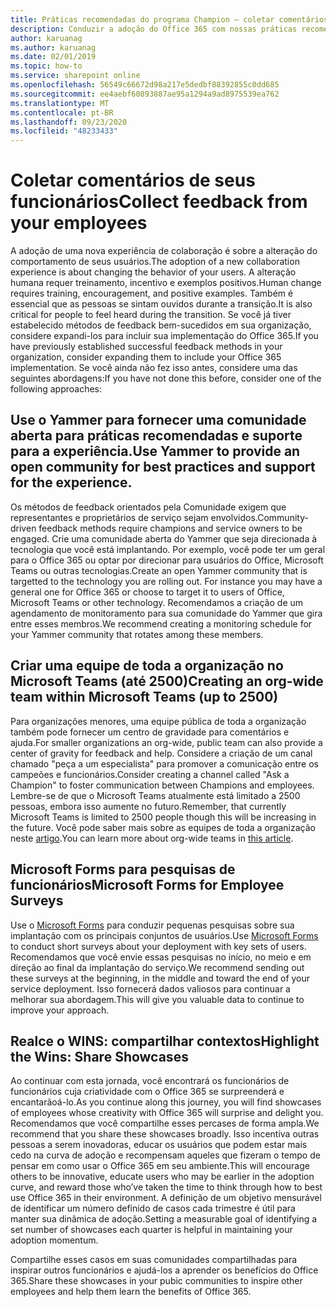 ```yaml
---
title: Práticas recomendadas do programa Champion – coletar comentários
description: Conduzir a adoção do Office 365 com nossas práticas recomendadas de programa de Champion
author: karuanag
ms.author: karuanag
ms.date: 02/01/2019
ms.topic: how-to
ms.service: sharepoint online
ms.openlocfilehash: 56549c66672d98a217e5dedbf88392855c0dd685
ms.sourcegitcommit: ee4aebf60893887ae95a1294a9ad8975539ea762
ms.translationtype: MT
ms.contentlocale: pt-BR
ms.lasthandoff: 09/23/2020
ms.locfileid: "48233433"
---
```

# <a name="collect-feedback-from-your-employees"></a><span data-ttu-id="a1fa6-103">Coletar comentários de seus funcionários</span><span class="sxs-lookup"><span data-stu-id="a1fa6-103">Collect feedback from your employees</span></span>

<span data-ttu-id="a1fa6-104">A adoção de uma nova experiência de colaboração é sobre a alteração do comportamento de seus usuários.</span><span class="sxs-lookup"><span data-stu-id="a1fa6-104">The adoption of a new collaboration experience is about changing the behavior of your users.</span></span> <span data-ttu-id="a1fa6-105">A alteração humana requer treinamento, incentivo e exemplos positivos.</span><span class="sxs-lookup"><span data-stu-id="a1fa6-105">Human change requires training, encouragement, and positive examples.</span></span> <span data-ttu-id="a1fa6-106">Também é essencial que as pessoas se sintam ouvidos durante a transição.</span><span class="sxs-lookup"><span data-stu-id="a1fa6-106">It is also critical for people to feel heard during the transition.</span></span> <span data-ttu-id="a1fa6-107">Se você já tiver estabelecido métodos de feedback bem-sucedidos em sua organização, considere expandi-los para incluir sua implementação do Office 365.</span><span class="sxs-lookup"><span data-stu-id="a1fa6-107">If you have previously established successful feedback methods in your organization, consider expanding them to include your Office 365 implementation.</span></span> <span data-ttu-id="a1fa6-108">Se você ainda não fez isso antes, considere uma das seguintes abordagens:</span><span class="sxs-lookup"><span data-stu-id="a1fa6-108">If you have not done this before, consider one of the following approaches:</span></span>

## <a name="use-yammer-to-provide-an-open-community-for-best-practices-and-support-for-the-experience"></a><span data-ttu-id="a1fa6-109">Use o Yammer para fornecer uma comunidade aberta para práticas recomendadas e suporte para a experiência.</span><span class="sxs-lookup"><span data-stu-id="a1fa6-109">Use Yammer to provide an open community for best practices and support for the experience.</span></span>
<span data-ttu-id="a1fa6-110">Os métodos de feedback orientados pela Comunidade exigem que representantes e proprietários de serviço sejam envolvidos.</span><span class="sxs-lookup"><span data-stu-id="a1fa6-110">Community-driven feedback methods require champions and service owners to be engaged.</span></span> <span data-ttu-id="a1fa6-111">Crie uma comunidade aberta do Yammer que seja direcionada à tecnologia que você está implantando.  Por exemplo, você pode ter um geral para o Office 365 ou optar por direcionar para usuários do Office, Microsoft Teams ou outras tecnologias.</span><span class="sxs-lookup"><span data-stu-id="a1fa6-111">Create an open Yammer community that is targetted to the technology you are rolling out.  For instance you may have a general one for Office 365 or choose to target it to users of Office, Microsoft Teams or other technology.</span></span>  <span data-ttu-id="a1fa6-112">Recomendamos a criação de um agendamento de monitoramento para sua comunidade do Yammer que gira entre esses membros.</span><span class="sxs-lookup"><span data-stu-id="a1fa6-112">We recommend creating a monitoring schedule for your Yammer community that rotates among these members.</span></span> 

## <a name="creating-an-org-wide-team-within-microsoft-teams-up-to-2500"></a><span data-ttu-id="a1fa6-113">Criar uma equipe de toda a organização no Microsoft Teams (até 2500)</span><span class="sxs-lookup"><span data-stu-id="a1fa6-113">Creating an org-wide team within Microsoft Teams (up to 2500)</span></span>
<span data-ttu-id="a1fa6-114">Para organizações menores, uma equipe pública de toda a organização também pode fornecer um centro de gravidade para comentários e ajuda.</span><span class="sxs-lookup"><span data-stu-id="a1fa6-114">For smaller organizations an org-wide, public team can also provide a center of gravity for feedback and help.</span></span>  <span data-ttu-id="a1fa6-115">Considere a criação de um canal chamado "peça a um especialista" para promover a comunicação entre os campeões e funcionários.</span><span class="sxs-lookup"><span data-stu-id="a1fa6-115">Consider creating a channel called "Ask a Champion" to foster communication between Champions and employees.</span></span>  <span data-ttu-id="a1fa6-116">Lembre-se de que o Microsoft Teams atualmente está limitado a 2500 pessoas, embora isso aumente no futuro.</span><span class="sxs-lookup"><span data-stu-id="a1fa6-116">Remember, that currently Microsoft Teams is limited to 2500 people though this will be increasing in the future.</span></span> <span data-ttu-id="a1fa6-117">Você pode saber mais sobre as equipes de toda a organização neste [artigo](https://docs.microsoft.com/microsoftteams/create-an-org-wide-team).</span><span class="sxs-lookup"><span data-stu-id="a1fa6-117">You can learn more about org-wide teams in [this article](https://docs.microsoft.com/microsoftteams/create-an-org-wide-team).</span></span> 

## <a name="microsoft-forms-for-employee-surveys"></a><span data-ttu-id="a1fa6-118">Microsoft Forms para pesquisas de funcionários</span><span class="sxs-lookup"><span data-stu-id="a1fa6-118">Microsoft Forms for Employee Surveys</span></span>

<span data-ttu-id="a1fa6-119">Use o [Microsoft Forms](https://support.office.com/forms) para conduzir pequenas pesquisas sobre sua implantação com os principais conjuntos de usuários.</span><span class="sxs-lookup"><span data-stu-id="a1fa6-119">Use [Microsoft Forms](https://support.office.com/forms) to conduct short surveys about your deployment with key sets of users.</span></span>  <span data-ttu-id="a1fa6-120">Recomendamos que você envie essas pesquisas no início, no meio e em direção ao final da implantação do serviço.</span><span class="sxs-lookup"><span data-stu-id="a1fa6-120">We recommend sending out these surveys at the beginning, in the middle and toward the end of your service deployment.</span></span>  <span data-ttu-id="a1fa6-121">Isso fornecerá dados valiosos para continuar a melhorar sua abordagem.</span><span class="sxs-lookup"><span data-stu-id="a1fa6-121">This will give you valuable data to continue to improve your approach.</span></span>  

## <a name="highlight-the-wins-share-showcases"></a><span data-ttu-id="a1fa6-122">Realce o WINS: compartilhar contextos</span><span class="sxs-lookup"><span data-stu-id="a1fa6-122">Highlight the Wins: Share Showcases</span></span>
<span data-ttu-id="a1fa6-123">Ao continuar com esta jornada, você encontrará os funcionários de funcionários cuja criatividade com o Office 365 se surpreenderá e encantarãoá-lo.</span><span class="sxs-lookup"><span data-stu-id="a1fa6-123">As you continue along this journey, you will find showcases of employees whose creativity with Office 365 will surprise and delight you.</span></span> <span data-ttu-id="a1fa6-124">Recomendamos que você compartilhe esses percases de forma ampla.</span><span class="sxs-lookup"><span data-stu-id="a1fa6-124">We recommend that you share these showcases broadly.</span></span> <span data-ttu-id="a1fa6-125">Isso incentiva outras pessoas a serem inovadoras, educar os usuários que podem estar mais cedo na curva de adoção e recompensam aqueles que fizeram o tempo de pensar em como usar o Office 365 em seu ambiente.</span><span class="sxs-lookup"><span data-stu-id="a1fa6-125">This will encourage others to be innovative, educate users who may be earlier in the adoption curve, and reward those who’ve taken the time to think through how to best use Office 365 in their environment.</span></span> <span data-ttu-id="a1fa6-126">A definição de um objetivo mensurável de identificar um número definido de casos cada trimestre é útil para manter sua dinâmica de adoção.</span><span class="sxs-lookup"><span data-stu-id="a1fa6-126">Setting a measurable goal of identifying a set number of showcases each quarter is helpful in maintaining your adoption momentum.</span></span>

<span data-ttu-id="a1fa6-127">Compartilhe esses casos em suas comunidades compartilhadas para inspirar outros funcionários e ajudá-los a aprender os benefícios do Office 365.</span><span class="sxs-lookup"><span data-stu-id="a1fa6-127">Share these showcases in your pubic communities to inspire other employees and help them learn the benefits of Office 365.</span></span>  